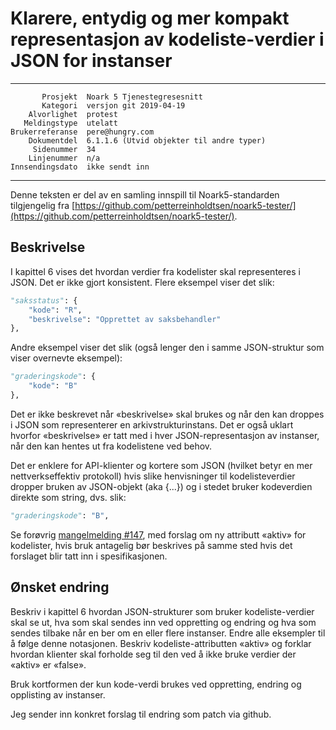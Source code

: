 Klarere, entydig og mer kompakt representasjon av kodeliste-verdier i JSON for instanser
========================================================================================

 ------------------  ---------------------------------
           Prosjekt  Noark 5 Tjenestegresesnitt
           Kategori  versjon git 2019-04-19
        Alvorlighet  protest
       Meldingstype  utelatt
    Brukerreferanse  pere@hungry.com
        Dokumentdel  6.1.1.6 (Utvid objekter til andre typer)
         Sidenummer  34
        Linjenummer  n/a
    Innsendingsdato  ikke sendt inn
 ------------------  ---------------------------------

Denne teksten er del av en samling innspill til Noark5-standarden
tilgjengelig fra
[https://github.com/petterreinholdtsen/noark5-tester/](https://github.com/petterreinholdtsen/noark5-tester/).

Beskrivelse
-----------

I kapittel 6 vises det hvordan verdier fra kodelister skal
representeres i JSON.  Det er ikke gjort konsistent.  Flere eksempel
viser det slik:

```Python
"saksstatus": {
    "kode": "R",
    "beskrivelse": "Opprettet av saksbehandler"
},
```

Andre eksempel viser det slik (også lenger den i samme JSON-struktur
som viser overnevte eksempel):

```Python
"graderingskode": {
    "kode": "B"
},
```

Det er ikke beskrevet når «beskrivelse» skal brukes og når den kan
droppes i JSON som representerer en arkivstrukturinstans.  Det er også
uklart hvorfor «beskrivelse» er tatt med i hver JSON-representasjon av
instanser, når den kan hentes ut fra kodelistene ved behov.

Det er enklere for API-klienter og kortere som JSON (hvilket betyr en
mer nettverkseffektiv protokoll) hvis slike henvisninger til
kodelisteverdier dropper bruken av JSON-objekt (aka {...}) og i stedet
bruker kodeverdien direkte som string, dvs. slik:

```Python
"graderingskode": "B",
```

Se forøvrig [mangelmelding
#147](https://github.com/arkivverket/noark5-tjenestegrensesnitt-standard/issues/147),
med forslag om ny attributt «aktiv» for kodelister, hvis bruk
antagelig bør beskrives på samme sted hvis det forslaget blir tatt inn
i spesifikasjonen.

Ønsket endring
--------------

Beskriv i kapittel 6 hvordan JSON-strukturer som bruker
kodeliste-verdier skal se ut, hva som skal sendes inn ved oppretting
og endring og hva som sendes tilbake når en ber om en eller flere
instanser.  Endre alle eksempler til å følge denne notasjonen.
Beskriv kodeliste-attributten «aktiv» og forklar hvordan klienter skal
forholde seg til den ved å ikke bruke verdier der «aktiv» er «false».

Bruk kortformen der kun kode-verdi brukes ved oppretting, endring og
opplisting av instanser.

Jeg sender inn konkret forslag til endring som patch via github.
